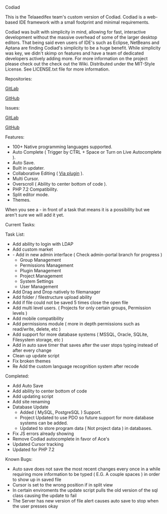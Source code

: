 Codiad

This is the Telaaedifex team's custom version of Codiad.  Codiad is a web-based IDE framework with a small footprint and minimal requirements.

Codiad was built with simplicity in mind, allowing for fast, interactive development without the massive overhead of some of the larger desktop editors. That being said even users of IDE's such as Eclipse, NetBeans and Aptana are finding Codiad's simplicity to be a huge benefit. While simplicity was key, we didn't skimp on features and have a team of dedicated developers actively adding more.
For more information on the project please check out the check out the Wiki.
Distributed under the MIT-Style License. See LICENSE.txt file for more information.

Repositories:

[GitLab](https://gitlab.com/xevidos/codiad)

[GitHub](https://github.com/xevidos/codiad)

Issues:

[GitLab](https://gitlab.com/xevidos/codiad/issues)

[GitHub](https://github.com/xevidos/codiad/issues)

Features:

* 100+ Native programming languages supported.
* Auto Complete ( Trigger by CTRL + Space or Turn on Live Autocomplete ).
* Auto Save.
* Built in updater.
* Collaborative Editing ( [Via plugin](https://gitlab.com/xevidos/codiad-collaborative) ).
* Multi Cursor.
* Overscroll ( Ability to center bottom of code ).
* PHP 7.2 Compatibility.
* Split editor mode.
* Themes.

When you see a - in front of a task that means it is a possibility but we aren't sure we will add it yet.

Current Tasks:

Task List:
  
* Add ability to login with LDAP
* Add custom market
* \- Add in new admin interface ( Check admin-portal branch for progress )
	- Group Management
	- Permissions Management
	- Plugin Management
	- Project Management
	- System Settings
	- User Management
* Add Drag and Drop natively to filemanager
* Add folder / filestructure upload ability
* Add if file could not be saved 5 times close the open file
* Add multi level users. ( Projects for only certain groups, Permission levels )
* Add mobile compatibility
* Add permissions module ( more in depth permissions such as read/write, delete, etc )
* Add support for more database systems ( MSSQL, Oracle, SQLite, Filesystem storage, etc )
* Add in auto save timer that saves after the user stops typing instead of after every change
* Clean up update script
* Fix broken themes
* Re Add the custom language recognition system after recode


Completed:

* Add Auto Save
* Add ability to center bottom of code
* Add updating script
* Add site renaming
* Database Update
	- Added ( MySQL, PostgreSQL ) Support.
	- Project Updated to use PDO so future support for more database systems can be added.
	- Updated to store program data ( Not project data ) in databases.
* Fix JS errors already showing
* Remove Codiad autocomplete in favor of Ace's
* Updated Cursor tracking
* Updated for PHP 7.2


Known Bugs:

* Auto save does not save the most recent changes every once in a while requiring more information to be typed ( E.G. A couple spaces ) in order to show up in saved file
* Cursor is set to the wrong position if in split view
* In certain enviroments the update script pulls the old version of the sql class causing the update to fail
* The Server has new version of file alert causes auto save to stop when the user presses okay